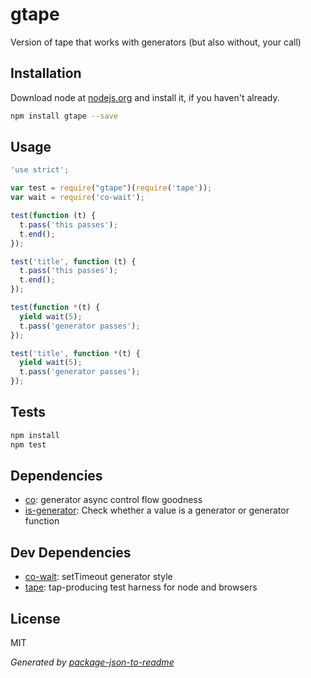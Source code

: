 # gtape 

Version of tape that works with generators (but also without, your call)

## Installation

Download node at [nodejs.org](http://nodejs.org) and install it, if you haven't already.

```sh
npm install gtape --save
```

## Usage

```js
'use strict';

var test = require("gtape")(require('tape'));
var wait = require('co-wait');

test(function (t) {
  t.pass('this passes');
  t.end();
});

test('title', function (t) {
  t.pass('this passes');
  t.end();
});

test(function *(t) {
  yield wait(5);
  t.pass('generator passes');
});

test('title', function *(t) {
  yield wait(5);
  t.pass('generator passes');
});

```

## Tests

```sh
npm install
npm test
```

## Dependencies

- [co](https://github.com/tj/co): generator async control flow goodness
- [is-generator](https://github.com/blakeembrey/is-generator): Check whether a value is a generator or generator function

## Dev Dependencies

- [co-wait](https://github.com/juliangruber/co-wait): setTimeout generator style
- [tape](https://github.com/substack/tape): tap-producing test harness for node and browsers


## License

MIT

_Generated by [package-json-to-readme](https://github.com/zeke/package-json-to-readme)_
